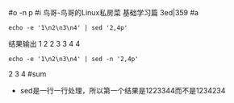 #o
-n p
#i
鸟哥-鸟哥的Linux私房菜 基础学习篇 3ed|359
#a
```
echo -e '1\n2\n3\n4' | sed '2,4p'
```
结果输出
1
2
2
3
3
4
4
```
echo -e '1\n2\n3\n4' | sed -n '2,4p'
```
2
3
4
#sum
- sed是一行一行处理，所以第一个结果是1223344而不是1234234
